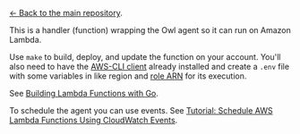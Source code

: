 [← Back to the main repository](../..).

This is a handler (function) wrapping the Owl agent so it can run on Amazon Lambda.

Use `make` to build, deploy, and update the function on your account. You'll also need to have the [AWS-CLI client](https://docs.aws.amazon.com/cli/latest/userguide/cli-chap-install.html) already installed and create a `.env` file with some variables in like region and [role ARN](https://docs.aws.amazon.com/general/latest/gr/aws-arns-and-namespaces.html) for its execution.

See [Building Lambda Functions with Go](https://docs.aws.amazon.com/lambda/latest/dg/go-programming-model.html).

To schedule the agent you can use events. See [Tutorial: Schedule AWS Lambda Functions Using CloudWatch Events](https://docs.aws.amazon.com/AmazonCloudWatch/latest/events/RunLambdaSchedule.html).
